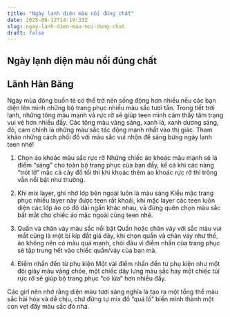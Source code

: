 ```yaml
---
title: "Ngày lạnh diện màu nổi đúng chất"
date: 2025-06-12T14:19:33Z
slug: ngay-lanh-dien-mau-noi-dung-chat
draft: false
---
```


## Ngày lạnh diện màu nổi đúng chất

## Lãnh Hàn Băng

Ngày mùa đông buồn tẻ có thể trở nên sống động hơn nhiều nếu các bạn diện lên mình những bộ trang phục nhiều màu sắc tươi tắn. Trong tiết trời lạnh, những tông màu mạnh và rực rỡ sẽ giúp teen mình cảm thấy tâm trạng vui vẻ hơn nhiều đấy. Các tông màu vàng sáng, xanh lá, xanh dương sáng, đỏ, cam chính là những màu sắc tác động mạnh nhất vào thị giác. Tham khảo những cách phối đồ với màu sắc vui nhộn để sáng bừng ngày lạnh teen nhé!
1. Chọn áo khoác màu sắc rực rỡ
Những chiếc áo khoác màu mạnh sẽ là điểm “sáng” cho toàn bộ trang phục của bạn đấy, kể cả khi các nàng “trót lỡ” mặc cả cây đồ tối thì khi khoác thêm áo khoác rực rỡ thì trông vẫn nổi bật như thường.



2. Khi mix layer, ghi nhớ lớp bên ngoài luôn là màu sáng
Kiểu mặc trang phục nhiều layer này được teen rất khoái, khi mặc layer các teen luôn diện các lớp áo có độ dài ngắn khác nhau, và đừng quên chọn màu sắc bắt mắt cho chiếc áo mặc ngoài cùng teen nhé.



3. Quần và chân váy màu sắc nổi bật
Quần hoặc chân váy với sắc màu vui mắt cũng là một bí kíp đắt giá đây, khi chọn quần và chân váy như thế, áo không nên có màu quá mạnh, chói đâu vì điểm nhấn của trang phục sẽ tập trung hết vào chiếc quần/váy của bạn mà.



4. Điểm nhấn đến từ phụ kiện
Một vài điểm nhấn đến từ phụ kiện như một đôi giày màu vàng chóe, một chiếc dây lưng màu sắc hay một chiếc túi rực rỡ sẽ giúp bộ trang phục “có lửa” hơn nhiều đấy.



Các girl nên nhớ rằng diện màu tươi sáng nghĩa là tạo ra một tổng thể màu sắc hài hòa và dễ chịu, chứ đừng tự mix đồ “quá lố” biến mình thành một con vẹt đầy màu sắc đó nha.